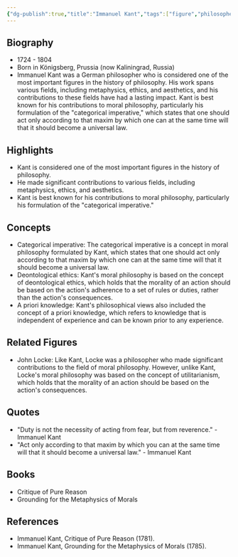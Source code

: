 ```yaml
---
{"dg-publish":true,"title":"Immanuel Kant","tags":["figure","philosopher","metaphysics","ethics","aesthetics"],"permalink":"/figures/philosophers/modern/immanuel-kant/","dgPassFrontmatter":true}
---
```


## Biography

-   1724 - 1804
-   Born in Königsberg, Prussia (now Kaliningrad, Russia)
-   Immanuel Kant was a German philosopher who is considered one of the most important figures in the history of philosophy. His work spans various fields, including metaphysics, ethics, and aesthetics, and his contributions to these fields have had a lasting impact. Kant is best known for his contributions to moral philosophy, particularly his formulation of the "categorical imperative," which states that one should act only according to that maxim by which one can at the same time will that it should become a universal law.

## Highlights

-   Kant is considered one of the most important figures in the history of philosophy.
-   He made significant contributions to various fields, including metaphysics, ethics, and aesthetics.
-   Kant is best known for his contributions to moral philosophy, particularly his formulation of the "categorical imperative."

## Concepts

-   Categorical imperative: The categorical imperative is a concept in moral philosophy formulated by Kant, which states that one should act only according to that maxim by which one can at the same time will that it should become a universal law.
-   Deontological ethics: Kant's moral philosophy is based on the concept of deontological ethics, which holds that the morality of an action should be based on the action's adherence to a set of rules or duties, rather than the action's consequences.
-   A priori knowledge: Kant's philosophical views also included the concept of a priori knowledge, which refers to knowledge that is independent of experience and can be known prior to any experience.

## Related Figures

-   John Locke: Like Kant, Locke was a philosopher who made significant contributions to the field of moral philosophy. However, unlike Kant, Locke's moral philosophy was based on the concept of utilitarianism, which holds that the morality of an action should be based on the action's consequences.

## Quotes

-   "Duty is not the necessity of acting from fear, but from reverence." - Immanuel Kant
-   "Act only according to that maxim by which you can at the same time will that it should become a universal law." - Immanuel Kant

## Books

-   Critique of Pure Reason
-   Grounding for the Metaphysics of Morals

## References

-   Immanuel Kant, Critique of Pure Reason (1781).
-   Immanuel Kant, Grounding for the Metaphysics of Morals (1785).